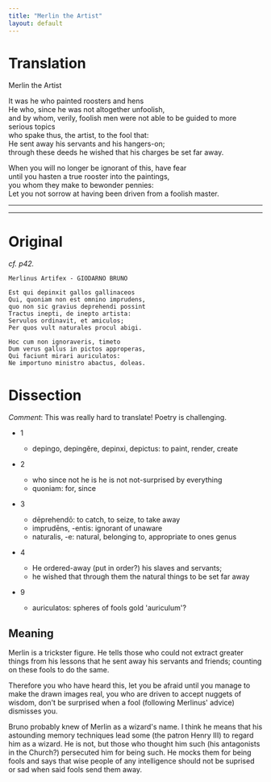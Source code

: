 ```yaml
---
title: "Merlin the Artist"
layout: default
---
```


# Translation

Merlin the Artist

It was he who painted roosters and hens  
He who, since he was not altogether unfoolish,  
and by whom, verily, foolish men were not able to be guided to more serious topics  
who spake thus, the artist, to the fool that:  
He sent away his servants and his hangers-on;  
through these deeds he wished that his charges be set far away.  

When you will no longer be ignorant of this, have fear  
until you hasten a true rooster into the paintings,  
you whom they make to bewonder pennies:  
Let you not sorrow at having been driven from a foolish master.  

----
----

# Original

_cf. p42._


    Merlinus Artifex - GIODARNO BRUNO

    Est qui depinxit gallos gallinaceos
    Qui, quoniam non est omnino imprudens,
    quo non sic gravius deprehendi possint
    Tractus inepti, de inepto artista:
    Servulos ordinavit, et amiculos;
    Per quos vult naturales procul abigi.

    Hoc cum non ignoraveris, timeto
    Dum verus gallus in pictos approperas,
    Qui faciunt mirari auriculatos:
    Ne importuno ministro abactus, doleas.


# Dissection

_Comment_: This was really hard to translate!  Poetry is challenging.

* 1
  * depingo, depingĕre, depinxi, depictus: to paint, render, create

* 2
  * who since not he is he is not not-surprised by everything
  * quoniam:  for, since

* 3
  * dēprehendō:  to catch, to seize, to take away
  * imprudēns, -entis: ignorant of unaware
  * naturalis, -e: natural, belonging to, appropriate to ones genus

* 4
  * He ordered-away (put in order?) his slaves and servants;
  * he wished that through them the natural things to be set far away

* 9
  * auriculatos: spheres of fools gold 'auriculum'?

## Meaning

Merlin is a trickster figure.  He tells those who could not extract
greater things from his lessons that he sent away his servants and
friends; counting on these fools to do the same.

Therefore you who have heard this, let you be afraid until you manage to
make the drawn images real, you who are driven to accept nuggets of
wisdom, don't be surprised when a fool (following Merlinus' advice)
dismisses you.

Bruno probably knew of Merlin as a wizard's name.  I think he means that
his astounding memory techniques lead some (the patron Henry III) to
regard him as a wizard. He is not, but those who thought him such (his
antagonists in the Church?) persecuted him for being such.  He mocks
them for being fools and says that wise people of any intelligence
should not be suprised or sad when said fools send them away.
